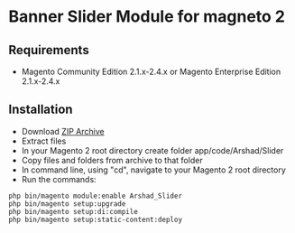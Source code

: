 # Banner Slider Module for magneto 2


## Requirements
* Magento Community Edition 2.1.x-2.4.x or Magento Enterprise Edition 2.1.x-2.4.x


## Installation 
* Download [ZIP Archive](https://github.com/arshadmuhammad/bannerslider/archive/refs/heads/main.zip)
* Extract files
* In your Magento 2 root directory create folder app/code/Arshad/Slider
* Copy files and folders from archive to that folder
* In command line, using "cd", navigate to your Magento 2 root directory
* Run the commands:
```
php bin/magento module:enable Arshad_Slider
php bin/magento setup:upgrade
php bin/magento setup:di:compile
php bin/magento setup:static-content:deploy
```
